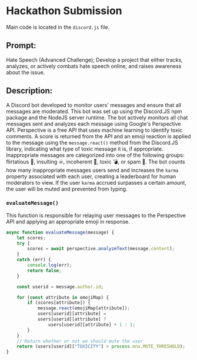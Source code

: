 # Hackathon Submission

Main code is located in the `discord.js` file.

## Prompt:  
Hate Speech (Advanced Challenge); 
Develop a project that either tracks, analyzes, or actively combats hate speech online, and raises awareness about the issue.

## Description:
A Discord bot developed to monitor users' messages and ensure that all messages are moderated. This bot was set up using the Discord.JS npm package and the NodeJS server runtime. The bot actively monitors all chat messages sent and analyzes each message using Google's Perspective API. Perspective is a free API that uses machine learning to identify toxic comments. A score is returned from the API and an emoji reaction is applied to the message using the `message.react()` method from the Discord.JS library, indicating what type of toxic message it is, if appropriate. Inappropriate messages are categorized into one of the following groups: flirtatious 🥰, insulting ☠, incoherent 🤷, toxic 💣, or spam 🤖. The bot counts how many inappropriate messages users send and increases the `karma` property associated with each user, creating a leaderboard for human moderators to view. If the user `karma` accrued surpasses a certain amount, the user will be muted and prevented from typing.

###  `evaluateMessage()`

This function is responsible for relaying user messages to the Perspective API and applying an appropriate emoji in response.

```javascript
async function evaluateMessage(message) {
	let scores;
	try {
		scores = await perspective.analyzeText(message.content);
	}
	catch (err) {
		console.log(err);
		return false;
	}

	const userid = message.author.id;

	for (const attribute in emojiMap) {
		if (scores[attribute]) {
			message.react(emojiMap[attribute]);
			users[userid][attribute] =
			users[userid][attribute] ?
				users[userid][attribute] + 1 : 1;
		}
	}
	// Return whether or not we should mute the user
	return (users[userid]["TOXICITY"] > process.env.MUTE_THRESHOLD);
}
```
